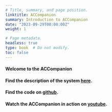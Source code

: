 ```yaml
---
# Title, summary, and page position.
linktitle: ACCompanion
summary: Introduction to ACCompanion
date: "2023-09-29T00:00:00Z"
weight: 1

# Page metadata.
headless: true
type: book  # Do not modify.
toc: false
---
```



#### Welcome to the ACCompanion

#### Find the description of the system [here](https://arxiv.org/abs/2304.12939v2).
#### Find the code on [github](https://github.com/CPJKU/accompanion). 
#### Watch the ACCompanion in action on [youtube](https://www.youtube.com/playlist?list=PLPUWmNCGflVNxPppflMNFMzWedlOhZePO). 